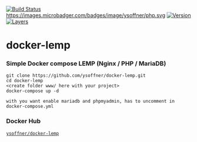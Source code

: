 [![Build Status](https://travis-ci.org/ysoffner/docker-lemp.svg?branch=master)](https://travis-ci.org/ysoffner/docker-lemp)
https://images.microbadger.com/badges/image/ysoffner/php.svg
[![Version](https://images.microbadger.com/badges/version/ysoffner/php.svg)](https://microbadger.com/images/ysoffner/php)
[![Layers](https://images.microbadger.com/badges/image/ysoffner/php.svg)](https://microbadger.com/images/ysoffner/php)

# docker-lemp
### Simple Docker compose LEMP (Nginx / PHP / MariaDB)
```
git clone https://github.com/ysoffner/docker-lemp.git
cd docker-lemp
<create folder www/ here with your project>
docker-compose up -d

with you want enable mariadb and phpmyadmin, has to uncomment in docker-compose.yml
```
### Docker Hub
[`ysoffner/docker-lemp`](https://hub.docker.com/r/ysoffner/docker-lemp/)
